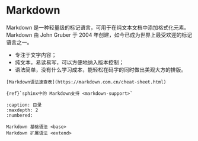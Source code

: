 
# Markdown

Markdown 是一种轻量级的标记语言，可用于在纯文本文档中添加格式化元素。Markdown 由 John Gruber 于 2004 年创建，如今已成为世界上最受欢迎的标记语言之一。

* 专注于文字内容；
* 纯文本，易读易写，可以方便地纳入版本控制；
* 语法简单，没有什么学习成本，能轻松在码字的同时做出美观大方的排版。

```{seealso}
[Markdown语法速查表](https://markdown.com.cn/cheat-sheet.html)

{ref}`sphinx中的 Markdown支持 <markdown-support>`  
```

```{toctree}
:caption: 目录
:maxdepth: 2
:numbered:

Markdown 基础语法 <base>
Markdown 扩展语法 <extend>
```

<!-- 标准的 README 文件的写法 <standard-readme> -->
